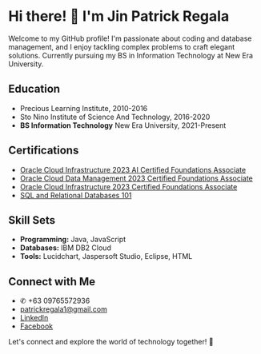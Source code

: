 # Hi there! 👋 I'm Jin Patrick Regala

Welcome to my GitHub profile! I'm passionate about coding and database management, and I enjoy tackling complex problems to craft elegant solutions. Currently pursuing my BS in Information Technology at New Era University.

## Education
- Precious Learning Institute, 2010-2016
- Sto Nino Institute of Science And Technology, 2016-2020
- **BS Information Technology**
  New Era University, 2021-Present

## Certifications
- [Oracle Cloud Infrastructure 2023 AI Certified Foundations Associate](https://catalog-education.oracle.com/pls/certview/sharebadge?id=60DCA74B97DB9EC00B39003BDF0D1F95C3A48AF703CA8F1E9BE1900FDF89A473&fbclid=IwAR0q3OE2aqB3rZHI2iMUV1TRg9DA5RfK-YQwKb84cdvJ_hPQwjweYAiNwOk)
- [Oracle Cloud Data Management 2023 Certified Foundations Associate](https://catalog-education.oracle.com/pls/certview/sharebadge?id=868FB5D1E699628247F1F2775BDF4EC4C9B35077106D12D7E4B4620F1B4BB8AD&fbclid=IwAR0Mkk7sEjRNJLRt4Likt9vkcZIonHHPcTiSPXM_igAbgf0LwEb9DVzzOrs)
- [Oracle Cloud Infrastructure 2023 Certified Foundations Associate](https://catalog-education.oracle.com/pls/certview/sharebadge?id=5D5E06AC45C318D24C594660E08A49C432308D98744877614295D453F5DBBB83&fbclid=IwAR3Ee6Rn04hGOCKMq3QxWeLH0x2S1LOy7i3MzBPXzcvRAlT2CMCEw4ng3EE)
- [SQL and Relational Databases 101](https://courses.cognitiveclass.ai/certificates/dff4139d22aa44d098489b1edd7eedab)

## Skill Sets
- **Programming:** Java, JavaScript
- **Databases:** IBM DB2 Cloud
- **Tools:** Lucidchart, Jaspersoft Studio, Eclipse, HTML

## Connect with Me
- ✆ +63 09765572936
- patrickregala1@gmail.com
- [LinkedIn](https://www.linkedin.com/public-profile/settings)
- [Facebook](https://www.facebook.com/Patrickjdr)

  


Let's connect and explore the world of technology together! 🚀
